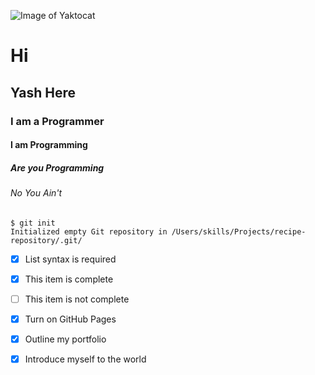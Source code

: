 ![Image of Yaktocat](https://octodex.github.com/images/yaktocat.png)

# Hi
## Yash Here
### I am a Programmer
#### I am Programming
##### Are you Programming
###### No You Ain't

```
$ git init
Initialized empty Git repository in /Users/skills/Projects/recipe-repository/.git/
```

- [x] List syntax is required
- [x] This item is complete
- [ ] This item is not complete

- [x] Turn on GitHub Pages
- [x] Outline my portfolio
- [x] Introduce myself to the world
